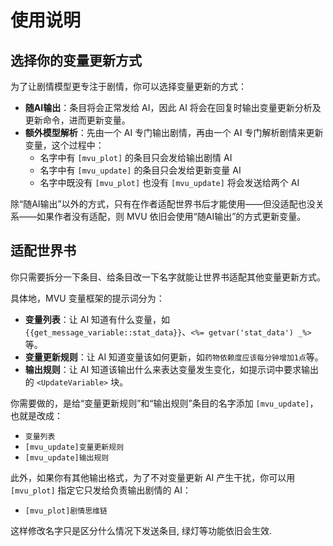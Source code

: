 # 使用说明

## 选择你的变量更新方式

为了让剧情模型更专注于剧情，你可以选择变量更新的方式：

- **随AI输出**：条目将会正常发给 AI，因此 AI 将会在回复时输出变量更新分析及更新命令，进而更新变量。
- **额外模型解析**：先由一个 AI 专门输出剧情，再由一个 AI 专门解析剧情来更新变量，这个过程中：
  - 名字中有 `[mvu_plot]` 的条目只会发给输出剧情 AI
  - 名字中有 `[mvu_update]` 的条目只会发给更新变量 AI
  - 名字中既没有 `[mvu_plot]` 也没有 `[mvu_update]` 将会发送给两个 AI

除“随AI输出”以外的方式，只有在作者适配世界书后才能使用——但没适配也没关系——如果作者没有适配，则 MVU 依旧会使用“随AI输出”的方式更新变量。

## 适配世界书

你只需要拆分一下条目、给条目改一下名字就能让世界书适配其他变量更新方式。

具体地，MVU 变量框架的提示词分为：

- **变量列表**：让 AI 知道有什么变量，如 `{{get_message_variable::stat_data}}`、`<%= getvar('stat_data') _%>` 等。
- **变量更新规则**：让 AI 知道变量该如何更新，如`药物依赖度应该每分钟增加1点`等。
- **输出规则**：让 AI 知道该输出什么来表达变量发生变化，如提示词中要求输出的 `<UpdateVariable>` 块。

你需要做的，是给“变量更新规则”和“输出规则”条目的名字添加 `[mvu_update]`，也就是改成：

- `变量列表`
- `[mvu_update]变量更新规则`
- `[mvu_update]输出规则`

此外，如果你有其他输出格式，为了不对变量更新 AI 产生干扰，你可以用 `[mvu_plot]` 指定它只发给负责输出剧情的 AI：

- `[mvu_plot]剧情思维链`

这样修改名字只是区分什么情况下发送条目, 绿灯等功能依旧会生效.
